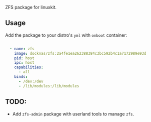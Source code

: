 ZFS package for linuxkit.

## Usage

Add the package to your distro's `yml` with `onboot` container:

```yml

  - name: zfs
    image: docknas/zfs:2a4fe1ea262388384c3bc592b4c1a7172989e93d
    pid: host
    ipc: host
    capabilities:
      - all
    binds:
      - /dev:/dev
      - /lib/modules:/lib/modules
```

## TODO:

* Add `zfs-admin` package with userland tools to manage `zfs`.
